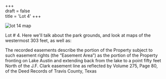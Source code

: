 +++  
draft = false  
title = 'Lot 4'
+++

![lot 14 map](/images/lot14map.png)

Lot # 4.  Here we'll talk about the park grounds, and look at maps of the westermost 303 feet, as well as:

The recorded easements describe the portion of the Property subject to such easement rights (the “Easement Area”) as the portion of the Property fronting on Lake Austin and extending back from the lake to a point fifty feet North of the J.F. Clark easement line as reflected by Volume 275, Page 80, of the Deed Records of Travis County, Texas


